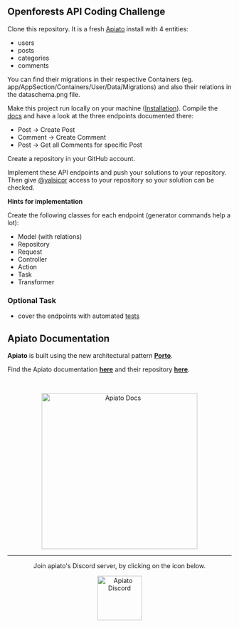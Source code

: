 ## Openforests API Coding Challenge

Clone this repository. It is a fresh [Apiato](https://apiato.io/docs/) install with 4 entities:

- users
- posts
- categories
- comments

You can find their migrations in their respective Containers (eg. app/AppSection/Containers/User/Data/Migrations) and also their relations in the dataschema.png file. 

Make this project run locally on your machine ([Installation](https://apiato.io/docs/getting-started/installation)).
Compile the [docs](https://apiato.io/docs/additional-features/documentation) and have a look at the three endpoints documented there:
- Post -> Create Post
- Comment -> Create Comment
- Post -> Get all Comments for specific Post

Create a repository in your GitHub account.

Implement these API endpoints and push your solutions to your repository. Then give [@yalsicor](https://github.com/yalsicor) access to your repository so your solution can be checked.

**Hints for implementation**

Create the following classes for each endpoint (generator commands help a lot):
- Model (with relations)
- Repository
- Request
- Controller
- Action
- Task
- Transformer

### Optional Task
- cover the endpoints with automated [tests](http://apiato.io/docs/optional-components/tests/)



## Apiato Documentation

**Apiato** is built using the new architectural pattern **[Porto](https://github.com/Mahmoudz/Porto)**.

Find the Apiato documentation **[here]((https://apiato.io/docs/))** and their repository **[here](https://github.com/apiato/apiato)**.

<br>

<p align="center">
	<a href="http://apiato.io/docs/">
	   <img src="https://github.com/apiato/documentation/blob/master/images/documentation-button.png" width=350px" alt="Apiato Docs"/>
	</a>
</p>

---

<p align="center">Join apiato's Discord server, by clicking on the icon below.</p>


<p align="center">
	<a href="https://discord.gg/ryPcV4KM5k">
        <img src="https://github.com/apiato/documentation/blob/master/images/discord-apiato-icon.png" width=100px" alt="Apiato Discord"/>
	</a>
</p>
